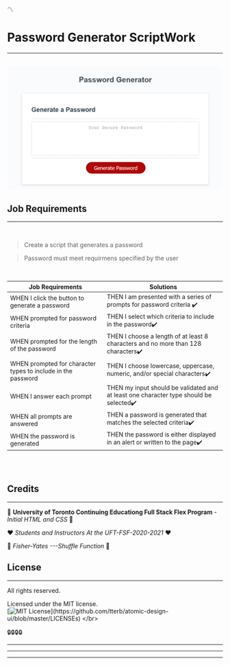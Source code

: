 :part_alternation_mark:

# **Password Generator ScriptWork**
---
<br />
<img src="Assets/Images/passGen.png" alt="alt text" width="600"/>

## Job Requirements
---

</br>

>Create a script that generates a password

>Password must meet requirmens specified by the user
  
</br>

| Job Requirements                               | Solutions                                                                                       |
| ---------------------------------------------- | ----------------------------------------------------------------------------------------------- |
| WHEN I click the button to generate a password                   | THEN I am presented with a series of prompts for password criteria   :heavy_check_mark:                                                          |
| WHEN prompted for password criteria | THEN I select which criteria to include in the password:heavy_check_mark: |
| WHEN prompted for the length of the password                 | THEN I choose a length of at least 8 characters and no more than 128 characters:heavy_check_mark:                                                           |
| WHEN prompted for character types to include in the password             | THEN I choose lowercase, uppercase, numeric, and/or special characters:heavy_check_mark:                                                              |
| WHEN I answer each prompt                  | THEN my input should be validated and at least one character type should be selected:heavy_check_mark:                                                        |
| WHEN all prompts are answered             | THEN a password is generated that matches the selected criteria:heavy_check_mark:                                                              |
| WHEN the password is generated                 | THEN the password is either displayed in an alert or written to the page:heavy_check_mark:                                                        |

</br>
</br>


## Credits
---
:school: 
**University of Toronto Continuing Educationg
Full Stack Flex Program** - *Initial HTML and CSS*
:school:

:heart: 
*Students and Instructors At the UFT-FSF-2020-2021*
:heart:

:scroll:
*Fisher-Yates ---Shuffle Function*
:scroll:
</br>

## License
---

All rights reserved.

Licensed under the MIT license.
<br>
[![MIT License](https://img.shields.io/apm/l/atomic-design-ui.svg?)](https://github.com/tterb/atomic-design-ui/blob/master/LICENSEs)
</br>

:lock::lock::lock::lock:

_____
____
___
